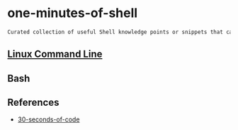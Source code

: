 # one-minutes-of-shell
```md
Curated collection of useful Shell knowledge points or snippets that can study in one minutes or less. 
```
## [Linux Command Line](CMD_Line.md)

## Bash


## References
* [30-seconds-of-code](https://github.com/30-seconds/30-seconds-of-code) 
